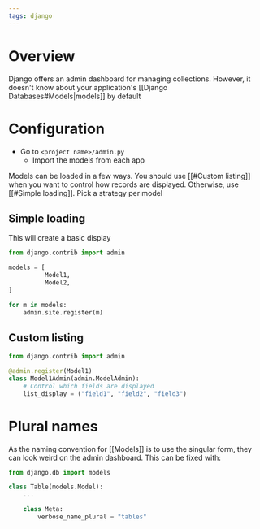 ```yaml
---
tags: django
---
```


# Overview
Django offers an admin dashboard for managing collections. However, it doesn't know about your application's [[Django Databases#Models|models]] by default

# Configuration
- Go to `<project name>/admin.py`
	- Import the models from each app

Models can be loaded in a few ways. You should use [[#Custom listing]] when you want to control how records are displayed. Otherwise, use [[#Simple loading]]. Pick a strategy per model

## Simple loading
This will create a basic display
```python
from django.contrib import admin

models = [
		  Model1,
		  Model2,
]

for m in models:
	admin.site.register(m)
```

## Custom listing
```python
from django.contrib import admin

@admin.register(Model1)
class Model1Admin(admin.ModelAdmin):
	# Control which fields are displayed
	list_display = ("field1", "field2", "field3")
```

# Plural names
As the naming convention for [[Models]] is to use the singular form, they can look weird on the admin dashboard. This can be fixed with:

```python
from django.db import models

class Table(models.Model):
	...

	class Meta:
		verbose_name_plural = "tables"
```